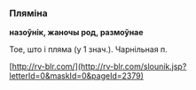 ### Пляміна
**назоўнік, жаночы род, размоўнае**

Тое, што і пляма (у 1 знач.). Чарнільная п.

<a rel="author">[http://rv-blr.com/](http://rv-blr.com/slounik.jsp?letterId=0&maskId=0&pageId=2379)</a>
